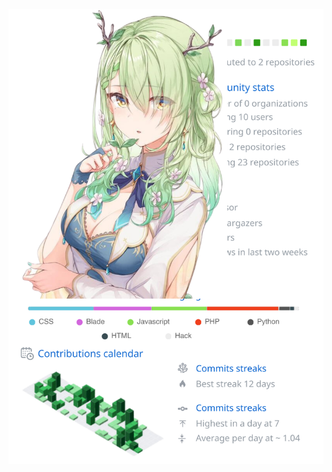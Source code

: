 <div style="position:relative; display: flex; flex-wrap: nowrap;"> 
    <img style='position:absolute; z-index:1;' src='svg/phonghaw2_svg.svg' alt="phonghaw2_svg.svg"/>
    <img style='position:absolute; z-index:2;' src='svg/ceres_fauna.png' width='350px' alt="ceres_fauna"/>
</div> 
<br>
<p><img align="left" width="400" src="https://i.postimg.cc/Tw0w6chs/Screenshot-2023-11-26-213012.png" alt="phonghaw2" /></p>
<p>&nbsp;<img margin="32px" align="center"  src="https://github-profile-trophy.vercel.app/?username=phonghaw2&title=Commits,Experience,Repositories&margin-w=30&no-bg=true&theme=dracula&column=3" alt="phonghaw2" /></p>
<br>
<br>
<div align="center">
    ~
    <img height="44" src='webp/heart_13.webp' alt="heart"/>~
    <img height="44" src='webp/heart_1.webp' alt="heart"/>~
    <img height="44" src='webp/heart_2.webp' alt="heart"/>~
    <img height="44" src='webp/heart_3.webp' alt="heart"/>~
    <img height="44" src='webp/heart_4.webp' alt="heart"/>~
    <img height="44" src='webp/heart_5.webp' alt="heart"/>~
    <img height="44" src='webp/heart_6.webp' alt="heart"/>~
    <img height="44" src='webp/heart_7.webp' alt="heart"/>~
    <img height="44" src='webp/heart_8.webp' alt="heart"/>~
    <img height="44" src='webp/heart_9.webp' alt="heart"/>~
    <img height="44" src='webp/heart_10.webp' alt="heart"/>~
    <img height="44" src='webp/heart_11.webp' alt="heart"/>~
    <img height="44" src='webp/heart_12.webp' alt="heart"/>~
    <img height="44" src='webp/heart_13.webp' alt="heart"/>~
</div> 
<div align="center">
<img height="44" src='webp/gif_saplings.gif' alt="gif"/>
<img height="44" src='webp/gif_saplings.gif' alt="gif"/>
<img height="44" src='webp/gif_saplings.gif' alt="gif"/>
<img height="44" src='webp/gif_saplings.gif' alt="gif"/>
<img height="44" src='webp/gif_saplings.gif' alt="gif"/>
<img height="44" src='webp/gif_saplings.gif' alt="gif"/>
<img height="44" src='webp/gif_saplings.gif' alt="gif"/>
<img height="44" src='webp/gif_saplings.gif' alt="gif"/>
<img height="44" src='webp/gif_saplings.gif' alt="gif"/>
<img height="44" src='webp/gif_saplings.gif' alt="gif"/>
<img height="44" src='webp/gif_saplings.gif' alt="gif"/>
<img height="44" src='webp/gif_saplings.gif' alt="gif"/>
<img height="44" src='webp/gif_saplings.gif' alt="gif"/>
<img height="44" src='webp/gif_saplings.gif' alt="gif"/>
<img height="44" src='webp/gif_saplings.gif' alt="gif"/>
<img height="44" src='webp/gif_saplings.gif' alt="gif"/>
<img height="44" src='webp/gif_saplings.gif' alt="gif"/>
</div> 
<br><br>
<div>
<a href="https://app.daily.dev/phonghaw2"><img src="https://api.daily.dev/devcards/1e433a560a184684beb77d4640a8a2e5.png?r=j9z" width="400" alt="phonghaw2's Dev Card"/></a>
<img  align="right" height="256" src='webp/fire.gif' alt="gif"/>
</div> 
<br><br>
<h2 align="center"> Where to find me </h2>
<div align="center">
  <a href="https://www.facebook.com/phonghaw2" target="blank">
    <img src="https://img.icons8.com/bubbles/100/000000/facebook-new.png" alt="phonghaw2-facebook" />
  </a>
  <a href="https://www.youtube.com/@phonghaw2" target="blank">
    <img src="https://img.icons8.com/bubbles/100/000000/youtube-squared.png" alt="phonghaw2-youtube" />
  </a>
  <a href="https://www.linkedin.com/in/phonghaw2" target="blank">
    <img src="https://img.icons8.com/bubbles/100/000000/linkedin.png" alt="phonghaw2-linkedin" />
  </a>
  <a href="mailto:phong2t25t@gmail.com" target="top">
    <img src="https://img.icons8.com/bubbles/100/000000/apple-mail.png" alt="phonghaw2-email" />
  </a>
  <img align="right" height="125" src="webp/fauna_tiny.svg" />
</div> 

# Latest Blogs
<!-- HASHNODE_BLOG:START -->
- [OOP Design Pattern in JS](https://phonghaw2coder.hashnode.dev/oop-design-pattern-in-js)
- [My cheat-shiet Javascript](https://phonghaw2coder.hashnode.dev/my-cheat-shiet-javascript)
- [Regular Expressions in Python](https://phonghaw2coder.hashnode.dev/regular-expressions-in-python)
- [Object-Oriented Programming in Python](https://phonghaw2coder.hashnode.dev/object-oriented-programming-in-python)
- [Thanh niên làm theo lời bác](https://phonghaw2coder.hashnode.dev/thanh-nien-lam-theo-loi-bac)
<!-- HASHNODE_BLOG:END -->

